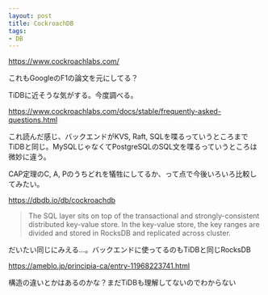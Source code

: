 ```yaml
---
layout: post
title: CockroachDB
tags:
- DB
---
```


https://www.cockroachlabs.com/

これもGoogleのF1の論文を元にしてる？

TiDBに近そうな気がする。今度調べる。


https://www.cockroachlabs.com/docs/stable/frequently-asked-questions.html

これ読んだ感じ、バックエンドがKVS, Raft, SQLを喋るっていうところまでTiDBと同じ。MySQLじゃなくてPostgreSQLのSQL文を喋るっていうところは微妙に違う。

CAP定理のC, A, Pのうちどれを犠牲にしてるか、って点で今後いろいろ比較してみたい。

https://dbdb.io/db/cockroachdb
> The SQL layer sits on top of the transactional and strongly-consistent distributed key-value store. In the key-value store, the key ranges are divided and stored in RocksDB and replicated across cluster.

だいたい同じにみえる…。バックエンドに使ってるのもTiDBと同じRocksDB

https://ameblo.jp/principia-ca/entry-11968223741.html

構造の違いとかはあるのかな？まだTiDBも理解してないのでわからない


